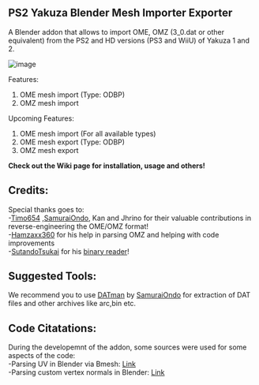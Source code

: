 ## PS2 Yakuza Blender Mesh Importer Exporter

A Blender addon that allows to import OME, OMZ (3_0.dat or other equivalent) from the PS2 and HD versions (PS3 and WiiU) of Yakuza 1 and 2.

![image](https://github.com/user-attachments/assets/304cb025-32c8-4673-9596-2573c7e9b67c)

Features:
1) OME mesh import (Type: ODBP)
2) OMZ mesh import

Upcoming Features:
1) OME mesh import (For all available types)
2) OME mesh export (Type: ODBP)
3) OMZ mesh export

**Check out the Wiki page for installation, usage and others!**

## Credits:

Special thanks goes to:\
-[Timo654](https://github.com/Timo654) ,[SamuraiOndo](https://github.com/SamuraiOndo), Kan and Jhrino for their valuable contributions in reverse-engineering the OME/OMZ format!\
-[Hamzaxx360](https://github.com/Hamzaxx370) for his help in parsing OMZ and helping with code improvements\
-[SutandoTsukai](https://github.com/mosamadeeb) for his [binary reader](https://github.com/mosamadeeb/PyBinaryReader)!

## Suggested Tools:

We recommend you to use [DATman](https://github.com/SamuraiOndo/DATMan) by [SamuraiOndo](https://github.com/SamuraiOndo) for extraction of DAT files and other archives like arc,bin etc.

## Code Citatations:

During the developemnt of the addon, some sources were used for some aspects of the code:\
-Parsing UV in Blender via Bmesh: [Link](https://behreajj.medium.com/shaping-models-with-bmesh-in-blender-2-9-2f4fcc889bf0)\
-Parsing custom vertex normals in Blender: [Link](https://blender.stackexchange.com/questions/165115/how-to-set-custom-vertex-normals-for-certain-vertices-using-python)
